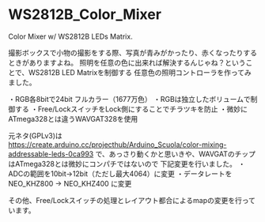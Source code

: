 # WS2812B_Color_Mixer
Color Mixer w/ WS2812B LEDs Matrix.

  撮影ボックスで小物の撮影をする際、写真が青みがかったり、赤くなったりするときがありますよね。
  照明を任意の色に出来れば解決するんじゃね？ということで、WS2812B LED Matrixを制御する
  任意色の照明コントローラを作ってみました。

  ・RGB各8bitで24bit フルカラー（1677万色）
  ・RGBは独立したボリュームで制御する
  ・Free/LockスイッチをLock側にすることでチラツキを防止
  ・微妙にATmega328とは違うWAVGAT328を使用

  元ネタ(GPLv3)は
  https://create.arduino.cc/projecthub/Arduino_Scuola/color-mixing-addressable-leds-0ca993
  で、あっさり動くかと思いきや、WAVGATのチップはATmega328とは微妙にコンパチではないので
  下記変更を行いました。
  ・ADCの範囲を10bit→12bit（ただし最大4064）に変更
  ・データレートを NEO_KHZ800 → NEO_KHZ400 に変更

  その他、Free/Lockスイッチの処理とレイアウト都合によるmapの変更を行っています。

